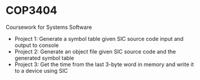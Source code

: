 # COP3404
Coursework for Systems Software

- Project 1: Generate a symbol table given SIC source code input and output to console
- Project 2: Generate an object file given SIC source code and the generated symbol table
- Project 3: Get the time from the last 3-byte word in memory and write it to a device using SIC

